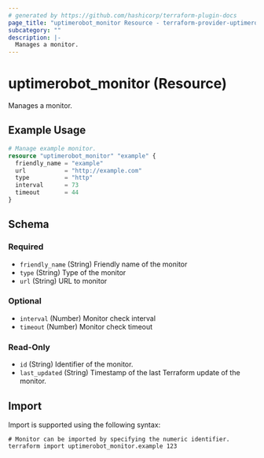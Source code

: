 ```yaml
---
# generated by https://github.com/hashicorp/terraform-plugin-docs
page_title: "uptimerobot_monitor Resource - terraform-provider-uptimerobot"
subcategory: ""
description: |-
  Manages a monitor.
---
```


# uptimerobot_monitor (Resource)

Manages a monitor.

## Example Usage

```terraform
# Manage example monitor.
resource "uptimerobot_monitor" "example" {
  friendly_name = "example"
  url           = "http://example.com"
  type          = "http"
  interval      = 73
  timeout       = 44
}
```

<!-- schema generated by tfplugindocs -->
## Schema

### Required

- `friendly_name` (String) Friendly name of the monitor
- `type` (String) Type of the monitor
- `url` (String) URL to monitor

### Optional

- `interval` (Number) Monitor check interval
- `timeout` (Number) Monitor check timeout

### Read-Only

- `id` (String) Identifier of the monitor.
- `last_updated` (String) Timestamp of the last Terraform update of the monitor.

## Import

Import is supported using the following syntax:

```shell
# Monitor can be imported by specifying the numeric identifier.
terraform import uptimerobot_monitor.example 123
```
